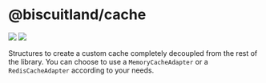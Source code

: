 # @biscuitland/cache
[<img src="https://img.shields.io/badge/GitHub-100000?style=for-the-badge&logo=github&logoColor=white">](https://github.com/oasisjs/biscuit)
[<img src="https://img.shields.io/badge/Discord-5865F2?style=for-the-badge&logo=discord&logoColor=white">](https://discord.gg/KfNW3CpRfJ)

Structures to create a custom cache completely decoupled from the rest of the library. You can choose to use a `MemoryCacheAdapter` or a `RedisCacheAdapter` according to your needs.
